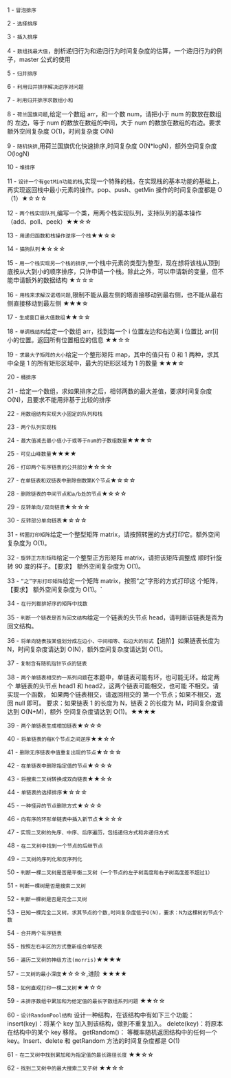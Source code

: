 1 - `冒泡排序`

2 - `选择排序`

3 - `插入排序`

4 - `数组找最大值`，剖析递归行为和递归行为时间复杂度的估算，一个递归行为的例子，master 公式的使用

5 - `归并排序`

6 - `利用归并排序解决逆序对问题`

7 - `利用归并排序求数组小和`

8 - `荷兰国旗问题`,给定一个数组 arr，和一个数 num，请把小于 num 的数放在数组的 左边，等于 num 的数放在数组的中间，大于 num 的数放在数组的右边。要求额外空间复杂度 O(1)，时间复杂度 O(N)

9 - `随机快排`,用荷兰国旗优化快速排序,时间复杂度 O(N\*logN)，额外空间复杂度 O(logN)

10 - `堆排序`

11 - `设计一个有getMin功能的栈`,实现一个特殊的栈，在实现栈的基本功能的基础上，再实现返回栈中最小元素的操作。pop、push、getMin 操作的时间复杂度都是 O（1）★☆☆☆

12 - `两个栈实现队列`,编写一个类，用两个栈实现队列，支持队列的基本操作（add、poll、peek）★★☆☆

13 - `用递归函数和栈操作逆序一个栈`★★☆☆

14 - `猫狗队列`★☆☆☆

15 - `用一个栈实现另一个栈的排序`,一个栈中元素的类型为整型，现在想将该栈从顶到底按从大到小的顺序排序，只许申请一个栈。除此之外，可以申请新的变量，但不能申请额外的数据结构 ★☆☆☆

16 - `用栈来求解汉诺塔问题`,限制不能从最左侧的塔直接移动到最右侧，也不能从最右侧直接移动到最左侧 ★★★☆

17 - `生成窗口最大值数组`★★☆☆

18 - `单调栈结构`给定一个数组 arr，找到每一个 i 位置左边和右边离 i 位置比 arr[i]小的位置。返回所有位置相应的信息 ★★☆☆

19 - `求最大子矩阵的大小`给定一个整形矩阵 map，其中的值只有 0 和 1 两种，求其中全是 1 的所有矩形区域中，最大的矩形区域为 1 的数量 ★★★☆

20 - `桶排序`

21 - 给定一个数组，求如果排序之后，相邻两数的最大差值，要求时间复杂度 O(N)，且要求不能用非基于比较的排序

22 - `用数组结构实现大小固定的队列和栈`

23 - `两个队列实现栈`

24 - `最大值减去最小值小于或等于num的子数组数量`★★★☆

25 - `可见山峰数量`★★★★

26 - `打印两个有序链表的公共部分`★☆☆☆

27 - `在单链表和双链表中删除倒数第K个节点`★☆☆☆

28 - `删除链表的中间节点和a/b处的节点`★☆☆☆

29 - `反转单向/双向链表`★☆☆☆

30 - `反转部分单向链表`★☆☆☆

31 - `转圈打印矩阵`给定一个整型矩阵 matrix，请按照转圈的方式打印它。额外空间复杂度为 O(1)。

32 - `旋转正方形矩阵`给定一个整型正方形矩阵 matrix，请把该矩阵调整成 顺时针旋转 90 度的样子。【要求】 额外空间复杂度为 O(1)。

33 - `“之”字形打印矩阵`给定一个矩阵 matrix，按照“之”字形的方式打印这 个矩阵，【要求】 额外空间复杂度为 O(1)。`

34 - `在行列都排好序的矩阵中找数`

35 - `判断一个链表是否为回文结构`给定一个链表的头节点 head，请判断该链表是否为回文结构。

36 - `将单向链表按某值划分成左边小、中间相等、右边大的形式`【进阶】如果链表长度为 N，时间复杂度请达到 O(N)，额外空间复杂度请达到 O(1)。

37 - `复制含有随机指针节点的链表`

38 - `两个单链表相交的一系列问题`在本题中，单链表可能有环，也可能无环。给定两个 单链表的头节点 head1 和 head2，这两个链表可能相交，也可能 不相交。请实现一个函数， 如果两个链表相交，请返回相交的 第一个节点；如果不相交，返回 null 即可。 要求：如果链表 1 的长度为 N，链表 2 的长度为 M，时间复杂度请达到 O(N+M)，额外 空间复杂度请达到 O(1)。★★★★

39 - `两个单链表生成相加链表`★☆☆☆

40 - `将单链表的每K个节点之间逆序`★★☆☆

41 - `删除无序链表中值重复出现的节点`★☆☆☆

42 - `在单链表中删除指定值的节点`★☆☆☆

43 - `将搜索二叉树转换成双向链表`★★☆☆

44 - `单链表的选择排序`★☆☆☆

45 - `一种怪异的节点删除方式`★☆☆☆

46 - `向有序的环形单链表中插入新节点`★☆☆☆

47 - `实现二叉树的先序、中序、后序遍历，包括递归方式和非递归方式`

48 - `在二叉树中找到一个节点的后继节点`

49 - `二叉树的序列化和反序列化`

50 - `判断一棵二叉树是否是平衡二叉树（一个节点的左子树高度和右子树高度差不超过1）`

51 - `判断一棵树是否是搜索二叉树`

52 - `判断一棵树是否是完全二叉树`

53 - `已知一棵完全二叉树，求其节点的个数,时间复杂度低于O(N)，要求：N为这棵树的节点个数`

54 - `合并两个有序链表`

55 - `按照左右半区的方式重新组合单链表`

56 - `遍历二叉树的神级方法(morris)`★★★★

57 - `二叉树的最小深度`★☆☆☆,进阶 ★★★★

58 - `如何直观打印一棵二叉树`★★☆☆

59 - `未排序数组中累加和为给定值的最长字数组系列问题` ★★☆☆

60 - `设计RandomPool结构` 设计一种结构，在该结构中有如下三个功能： insert(key)：将某个 key 加入到该结构，做到不重复加入。 delete(key)：将原本在结构中的某个 key 移除。 getRandom()： 等概率随机返回结构中的任何一个 key。Insert、delete 和 getRandom 方法的时间复杂度都是 O(1)

61 - `在二叉树中找到累加和为指定值的最长路径长度` ★★☆☆

62 - `找到二叉树中的最大搜索二叉子树` ★★☆☆
